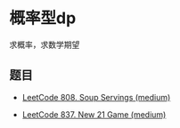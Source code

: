 # 概率型dp

求概率，求数学期望

## 题目

- [LeetCode 808. Soup Servings (medium)](https://github.com/muyids/leetcode/blob/master/algorithms/801-900/808.soup-servings.md)

- [LeetCode 837. New 21 Game (medium)](https://github.com/muyids/leetcode/blob/master/algorithms/801-900/837.new-21-game.md)
